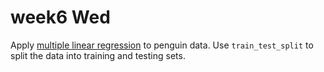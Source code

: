 # week6 Wed

Apply [multiple linear regression](../notes/multi_linear_reg.ipynb) to penguin data. Use ``train_test_split`` to split the data into training and testing sets.
